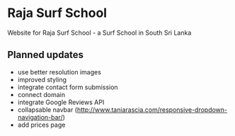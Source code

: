 # Raja Surf School

Website for Raja Surf School - a Surf School in South Sri Lanka

## Planned updates

* use better resolution images
* improved styling
* integrate contact form submission
* connect domain
* integrate Google Reviews API
* collapsable navbar (http://www.taniarascia.com/responsive-dropdown-navigation-bar/)
* add prices page
